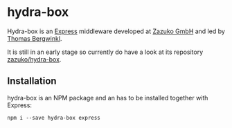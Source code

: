 # hydra-box

Hydra-box is an [Express](https://expressjs.com) middleware developed at [Zazuko GmbH][zazuko] and led by
[Thomas Bergwinkl][bergi].

It is still in an early stage so currently do have a look at its repository
[zazuko/hydra-box](https://github.com/zazuko/hydra-box).

## Installation

hydra-box is an NPM package and an has to be installed together with Express:

```shell
npm i --save hydra-box express
```

[zazuko]: http://github.com/zazuko/
[bergi]: https://github.com/bergos/
